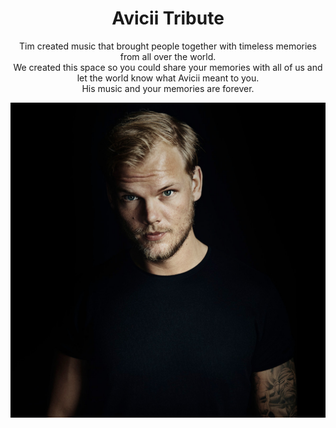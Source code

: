 <h1 style="text-align: center; font-weight: bold"> Avicii Tribute </h1>

<p style="text-align: center">Tim created music that brought people together with timeless memories from all over the world.<br>
We created this space so you could share your memories with all of us and let the world know what Avicii meant to you.<br>
His music and your memories are forever.</p>

[![Avicii Tribute](Tim.jpg)](https://aviciitribute.netlify.app)
